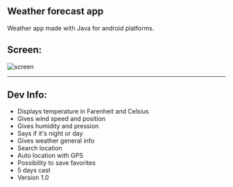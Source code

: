 Weather forecast app 
--------------------

Weather app made with Java for android platforms.

Screen:
-------

<img src="https://i.ibb.co/1mftWvx/weather.png" alt="screen" title="screen">

-------

Dev Info:
---------

- Displays temperature in Farenheit and Celsius 
- Gives wind speed and position
- Gives humidity and pression
- Says if it's night or day
- Gives weather general info
- Search location
- Auto location with GPS
- Possibility to save favorites
- 5 days cast
- Version 1.0 


